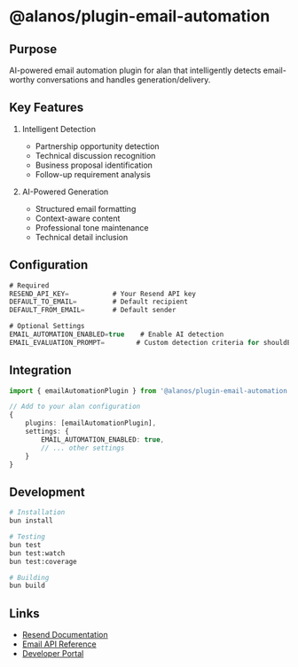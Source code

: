 # @alanos/plugin-email-automation

## Purpose

AI-powered email automation plugin for alan that intelligently detects email-worthy conversations and handles generation/delivery.

## Key Features

1. Intelligent Detection

   - Partnership opportunity detection
   - Technical discussion recognition
   - Business proposal identification
   - Follow-up requirement analysis

2. AI-Powered Generation
   - Structured email formatting
   - Context-aware content
   - Professional tone maintenance
   - Technical detail inclusion

## Configuration

```typescript
# Required
RESEND_API_KEY=           # Your Resend API key
DEFAULT_TO_EMAIL=         # Default recipient
DEFAULT_FROM_EMAIL=       # Default sender

# Optional Settings
EMAIL_AUTOMATION_ENABLED=true    # Enable AI detection
EMAIL_EVALUATION_PROMPT=        # Custom detection criteria for shouldEmail
```

## Integration

```typescript
import { emailAutomationPlugin } from '@alanos/plugin-email-automation';

// Add to your alan configuration
{
    plugins: [emailAutomationPlugin],
    settings: {
        EMAIL_AUTOMATION_ENABLED: true,
        // ... other settings
    }
}
```

## Development

```bash
# Installation
bun install

# Testing
bun test
bun test:watch
bun test:coverage

# Building
bun build
```

## Links

- [Resend Documentation](https://resend.com/docs)
- [Email API Reference](https://resend.com/docs/api-reference/introduction)
- [Developer Portal](https://resend.com/overview)
